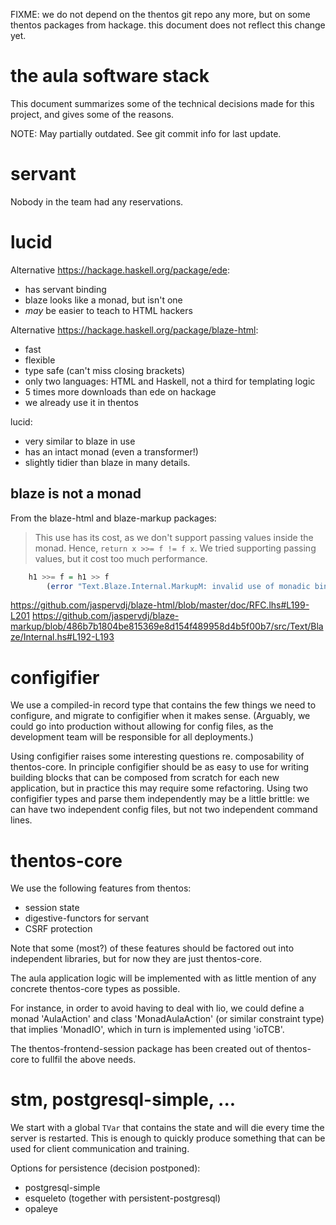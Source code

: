 FIXME: we do not depend on the thentos git repo any more, but on some thentos packages from hackage.  this document does not reflect this change yet.


# the aula software stack

This document summarizes some of the technical decisions made for this
project, and gives some of the reasons.

NOTE: May partially outdated.  See git commit info for last update.


# servant

Nobody in the team had any reservations.


# lucid

Alternative https://hackage.haskell.org/package/ede:

- has servant binding
- blaze looks like a monad, but isn't one
- *may* be easier to teach to HTML hackers

Alternative https://hackage.haskell.org/package/blaze-html:

- fast
- flexible
- type safe (can't miss closing brackets)
- only two languages: HTML and Haskell, not a third for templating logic
- 5 times more downloads than ede on hackage
- we already use it in thentos

lucid:

- very similar to blaze in use
- has an intact monad (even a transformer!)
- slightly tidier than blaze in many details.


## blaze is not a monad

From the blaze-html and blaze-markup packages:

> This use has its cost, as we don't support passing values inside the
> monad.  Hence, `return x >>= f != f x`. We tried supporting passing
> values, but it cost too much performance.

```haskell
    h1 >>= f = h1 >> f
        (error "Text.Blaze.Internal.MarkupM: invalid use of monadic bind")
```

https://github.com/jaspervdj/blaze-html/blob/master/doc/RFC.lhs#L199-L201
https://github.com/jaspervdj/blaze-markup/blob/486b7b1804be815369e8d154f489958d4b5f00b7/src/Text/Blaze/Internal.hs#L192-L193


# configifier

We use a compiled-in record type that contains the few things we need
to configure, and migrate to configifier when it makes sense.
(Arguably, we could go into production without allowing for config
files, as the development team will be responsible for all
deployments.)

Using configifier raises some interesting questions re. composability
of thentos-core.  In principle configifier should be as easy to use
for writing building blocks that can be composed from scratch for each
new application, but in practice this may require some refactoring.
Using two configifier types and parse them independently may be a
little brittle: we can have two independent config files, but not two
independent command lines.


# thentos-core

We use the following features from thentos:

- session state
- digestive-functors for servant
- CSRF protection

Note that some (most?) of these features should be factored out into
independent libraries, but for now they are just thentos-core.

The aula application logic will be implemented with as little mention
of any concrete thentos-core types as possible.

For instance, in order to avoid having to deal with lio, we could
define a monad 'AulaAction' and class 'MonadAulaAction' (or similar
constraint type) that implies 'MonadIO', which in turn is implemented
using 'ioTCB'.

The thentos-frontend-session package has been created out of thentos-core
to fullfil the above needs.

# stm, postgresql-simple, ...

We start with a global `TVar` that contains the state and will die
every time the server is restarted.  This is enough to quickly produce
something that can be used for client communication and training.

Options for persistence (decision postponed):

- postgresql-simple
- esqueleto (together with persistent-postgresql)
- opaleye
